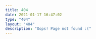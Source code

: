 ```yaml
---
title: 404
date: 2021-01-17 16:47:02
type: "404"
layout: "404"
description: "Oops! Page not found :("
---
```

